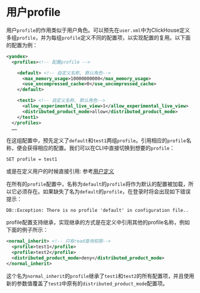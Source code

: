# 用户profile

用户`profile`的作用类似于用户角色。可以预先在`user.xml`中为ClickHouse定义多组`profile`，并为每组`profile`定义不同的配置项，以实现配置的复用。以下面的配置为例：

```xml
<yandex>
  <profiles><!-- 配置profile -->

    <default> <!-- 自定义名称, 默认角色-->
      <max_memory_usage>10000000000</max_memory_usage>
      <use_uncompressed_cache>0</use_uncompressed_cache>
    </default>

    <test1> <!-- 自定义名称, 默认角色-->
      <allow_experimental_live_view>1</allow_experimental_live_view>
      <distributed_product_mode>allow</distributed_product_mode>
    </test1>
  </profiles>
  ……
```

在这组配置中，预先定义了`default`和`test1`两组`profile`。引用相应的`profile`名称，便会获得相应的配置。我们可以在CLI中直接切换到想要的`profile`：

```shell
SET profile = test1
```

或是在定义用户的时候直接引用: 参考[用户定义](../clickhouse/manage_user_define.md)

在所有的`profile`配置中，名称为`default`的`profile`将作为默认的配置被加载，所以它必须存在。如果缺失了名为`default`的`profile`，在登录时将会出现如下错误提示：

```shell
DB::Exception: There is no profile 'default' in configuration file..
```

profile配置支持继承，实现继承的方式是在定义中引用其他的profile名称，例如下面的例子所示：

```xml
<normal_inherit> <!-- 只有read查询权限-->
  <profile>test1</profile>
  <profile>test2</profile>
  <distributed_product_mode>deny</distributed_product_mode>
</normal_inherit>
```

这个名为`normal_inherit`的`profile`继承了`test1`和`test2`的所有配置项，并且使用新的参数值覆盖了`test1`中原有的`distributed_product_mode`配置项。
